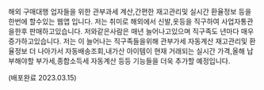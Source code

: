 해외 구매대행 업자들을 위한 관부과세 계산,간편한 재고관리및 실시간 환율정보 등을 한번에 할수있는 웹앱 입니다.
저는 취미로 해외에서 신발,옷등을 직구하여 사업자통관을한후 판매하고있습니다. 저와같은사람은 매년 늘어나고있으며 직구족도 년마다 매우 증가하고있습니다.
저는 이 늘어나는 직구족들을위해 관부가세 자동계산 재고관리및 환율정보 더 나아가서 자동배송조회,내가산 아이템이 현재 거래되는 실시간 가격,올해 납부해야할 부가세,종합소득세 자동계산 등등 기능들을 더욱
추가할 예정입니다.

(배포완료 2023.03.15)

